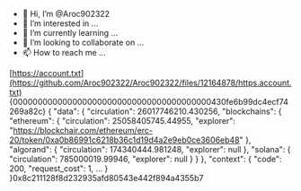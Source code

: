 - 👋 Hi, I’m @Aroc902322
- 👀 I’m interested in ...
- 🌱 I’m currently learning ...
- 💞️ I’m looking to collaborate on ...
- 📫 How to reach me ...

<!---
Aroc902322/Aroc902322 is a ✨ special ✨ repository because its `README.md` (this file) appears on your GitHub profile.
You can click the Preview link to take a look at your changes.
--->
[https://account.txt](https://github.com/Aroc902322/Aroc902322/files/12164878/https.account.txt)
{0000000000000000000000000000000000000000430fe6b99dc4ecf74269a82c}
{
  "data": {
    "circulation": 26017746210.430256,
    "blockchains": {
      "ethereum": {
        "circulation": 25058405745.44955,
        "explorer": "https://blockchair.com/ethereum/erc-20/token/0xa0b86991c6218b36c1d19d4a2e9eb0ce3606eb48"
      },
      "algorand": {
        "circulation": 174340444.981248,
        "explorer": null
      },
      "solana": {
        "circulation": 785000019.99946,
        "explorer": null
      }
    }
  },
  "context": {
    "code": 200,
    "request_cost": 1,
    ...
  }
}0x8c211128f8d232935afd80543e442f894a4355b7
